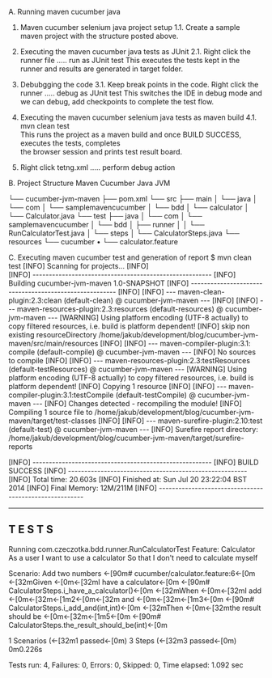 A.	Running maven cucumber java


1. Maven cucumber selenium java project setup 
   1.1.  Create a sample maven project with the structure posted above. 

2. Executing the maven cucumber java tests as JUnit 
    2.1. Right click the runner file ..... run as JUnit test 
            This executes the tests kept in the runner and results are generated in target folder. 

3. Debubgging the code
   3.1. Keep break points in the code. 
           Right click the runner .....  debug as JUnit test 
           This switches the IDE in debug mode and we can debug, add checkpoints to complete the 
           test flow. 

4. Executing the maven cucumber selenium java tests as maven build
   4.1. mvn clean test  
           This runs the project as a maven build and once BUILD SUCCESS, executes the tests, completes  
           the browser session and prints test result board.

5. Right click tetng.xml ..... perform debug action  



B.	Project Structure Maven Cucumber Java JVM

└── cucumber-jvm-maven
    ├── pom.xml
    └── src
        ├── main
        │   └── java
        │       └── com
        │           └── samplemavencucumber
        │               └── bdd
        │                   └── calculator
        │                       └── Calculator.java
        └── test
            ├── java
            │   └── com
            │       └── samplemavencucumber
            │           └── bdd
            │               ├── runner
            │               │   └── RunCalculatorTest.java
            │               └── steps
            │                   └── CalculatorSteps.java
            └── resources
                └── cucumber
•	└── calculator.feature

C.	Executing maven cucumber test and generation of report
$ mvn clean test
[INFO] Scanning for projects...
[INFO]   
[INFO] -------------------------------------------------------
[INFO] Building cucumber-jvm-maven 1.0-SNAPSHOT
[INFO] -------------------------------------------------------
[INFO]
[INFO] --- maven-clean-plugin:2.3:clean (default-clean) @ cucumber-jvm-maven ---
[INFO]
[INFO] --- maven-resources-plugin:2.3:resources (default-resources) @ cucumber-jvm-maven ---
[WARNING] Using platform encoding (UTF-8 actually) to copy filtered resources, i.e. build is platform dependent!
[INFO] skip non existing resourceDirectory /home/jakub/development/blog/cucumber-jvm-maven/src/main/resources
[INFO]
[INFO] --- maven-compiler-plugin:3.1: compile (default-compile) @ cucumber-jvm-maven ---
[INFO] No sources to compile
[INFO]
[INFO] --- maven-resources-plugin:2.3:testResources (default-testResources) @ cucumber-jvm-maven ---
[WARNING] Using platform encoding (UTF-8 actually) to copy filtered resources, i.e. build is platform dependent!
[INFO] Copying 1 resource
[INFO]
[INFO] --- maven-compiler-plugin:3.1:testCompile (default-testCompile) @ cucumber-jvm-maven ---
[INFO] Changes detected - recompiling the module!
[INFO] Compiling 1 source file to /home/jakub/development/blog/cucumber-jvm-maven/target/test-classes
[INFO]
[INFO] --- maven-surefire-plugin:2.10:test (default-test) @ cucumber-jvm-maven ---
[INFO] Surefire report directory: /home/jakub/development/blog/cucumber-jvm-maven/target/surefire-reports

[INFO] -------------------------------------------------------
[INFO] BUILD SUCCESS
[INFO] -------------------------------------------------------
[INFO] Total time: 20.603s
[INFO] Finished at: Sun Jul 20 23:22:04 BST 2014
[INFO] Final Memory: 12M/211M
[INFO] -------------------------------------------------------

-------------------------------------------------------
 T E S T S
-------------------------------------------------------
Running com.czeczotka.bdd.runner.RunCalculatorTest
Feature: Calculator
  As a user
  I want to use a calculator
  So that I don't need to calculate myself

  Scenario: Add two numbers     ←[90m# cucumber/calculator.feature:6←[0m
    ←[32mGiven ←[0m←[32mI have a calculator←[0m   ←[90m# CalculatorSteps.i_have_a_calculator()←[0m
    ←[32mWhen ←[0m←[32mI add ←[0m←[32m←[1m2←[0m←[32m and ←[0m←[32m←[1m3←[0m          ←[90m# CalculatorSteps.i_add_and(int,int)←[0m
    ←[32mThen ←[0m←[32mthe result should be ←[0m←[32m←[1m5←[0m ←[90m# CalculatorSteps.the_result_should_be(int)←[0m

1 Scenarios (←[32m1 passed←[0m)
3 Steps (←[32m3 passed←[0m)
0m0.226s

Tests run: 4, Failures: 0, Errors: 0, Skipped: 0, Time elapsed: 1.092 sec

